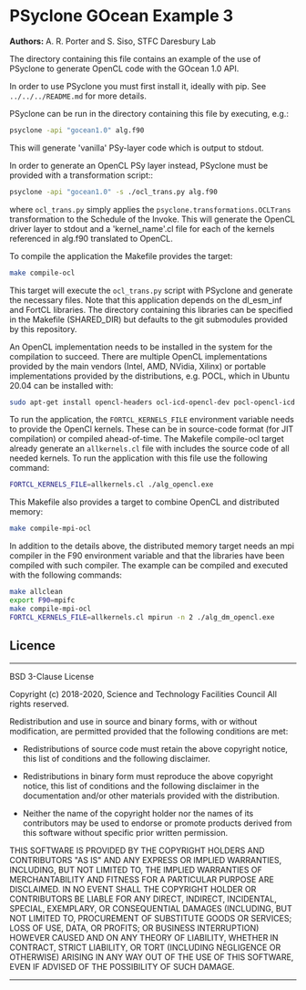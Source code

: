 # PSyclone GOcean Example 3

**Authors:** A. R. Porter and S. Siso, STFC Daresbury Lab

The directory containing this file contains an example of the use of
PSyclone to generate OpenCL code with the GOcean 1.0 API.

In order to use PSyclone you must first install it, ideally with pip.
See `../../../README.md` for more details.

PSyclone can be run in the directory containing this file by 
executing, e.g.:

```sh
psyclone -api "gocean1.0" alg.f90
```

This will generate 'vanilla' PSy-layer code which is output to stdout.

In order to generate an OpenCL PSy layer instead, PSyclone must be
provided with a transformation script::

```sh
psyclone -api "gocean1.0" -s ./ocl_trans.py alg.f90
```

where `ocl_trans.py` simply applies the `psyclone.transformations.OCLTrans`
transformation to the Schedule of the Invoke. This will generate the OpenCL
driver layer to stdout and a 'kernel_name'.cl file for each of the kernels
referenced in alg.f90 translated to OpenCL.

To compile the application the Makefile provides the target:
```sh
make compile-ocl
```
This target will execute the `ocl_trans.py` script with PSyclone and generate
the necessary files. Note that this application depends on the dl_esm_inf and
FortCL libraries. The directory containing this libraries can be specified
in the Makefile (SHARED_DIR) but defaults to the git submodules provided by
this repository.

An OpenCL implementation needs to be installed in the system for the compilation
to succeed. There are multiple OpenCL implementations provided by the main
vendors (Intel, AMD, NVidia, Xilinx) or portable implementations provided by
the distributions, e.g. POCL, which in Ubuntu 20.04 can be installed with:
```sh
sudo apt-get install opencl-headers ocl-icd-opencl-dev pocl-opencl-icd
```

To run the application, the `FORTCL_KERNELS_FILE` environment variable needs
to provide the OpenCl kernels. These can be in source-code format (for JIT
compilation) or compiled ahead-of-time. The Makefile compile-ocl target already
generate an `allkernels.cl` file with includes the source code of all needed
kernels. To run the application with this file use the following command:
```sh
FORTCL_KERNELS_FILE=allkernels.cl ./alg_opencl.exe
```

This Makefile also provides a target to combine OpenCL and distributed
memory:
```sh
make compile-mpi-ocl
```

In addition to the details above, the distributed memory target needs an mpi
compiler in the F90 environment variable and that the libraries have been
compiled with such compiler. The example can be compiled and executed with
the following commands:

```sh
make allclean
export F90=mpifc
make compile-mpi-ocl
FORTCL_KERNELS_FILE=allkernels.cl mpirun -n 2 ./alg_dm_opencl.exe
```

## Licence

-----------------------------------------------------------------------------

BSD 3-Clause License

Copyright (c) 2018-2020, Science and Technology Facilities Council
All rights reserved.

Redistribution and use in source and binary forms, with or without
modification, are permitted provided that the following conditions are met:

* Redistributions of source code must retain the above copyright notice, this
  list of conditions and the following disclaimer.

* Redistributions in binary form must reproduce the above copyright notice,
  this list of conditions and the following disclaimer in the documentation
  and/or other materials provided with the distribution.

* Neither the name of the copyright holder nor the names of its
  contributors may be used to endorse or promote products derived from
  this software without specific prior written permission.

THIS SOFTWARE IS PROVIDED BY THE COPYRIGHT HOLDERS AND CONTRIBUTORS
"AS IS" AND ANY EXPRESS OR IMPLIED WARRANTIES, INCLUDING, BUT NOT
LIMITED TO, THE IMPLIED WARRANTIES OF MERCHANTABILITY AND FITNESS
FOR A PARTICULAR PURPOSE ARE DISCLAIMED. IN NO EVENT SHALL THE
COPYRIGHT HOLDER OR CONTRIBUTORS BE LIABLE FOR ANY DIRECT, INDIRECT,
INCIDENTAL, SPECIAL, EXEMPLARY, OR CONSEQUENTIAL DAMAGES (INCLUDING,
BUT NOT LIMITED TO, PROCUREMENT OF SUBSTITUTE GOODS OR SERVICES;
LOSS OF USE, DATA, OR PROFITS; OR BUSINESS INTERRUPTION) HOWEVER
CAUSED AND ON ANY THEORY OF LIABILITY, WHETHER IN CONTRACT, STRICT
LIABILITY, OR TORT (INCLUDING NEGLIGENCE OR OTHERWISE) ARISING IN
ANY WAY OUT OF THE USE OF THIS SOFTWARE, EVEN IF ADVISED OF THE
POSSIBILITY OF SUCH DAMAGE.

------------------------------------------------------------------------------
